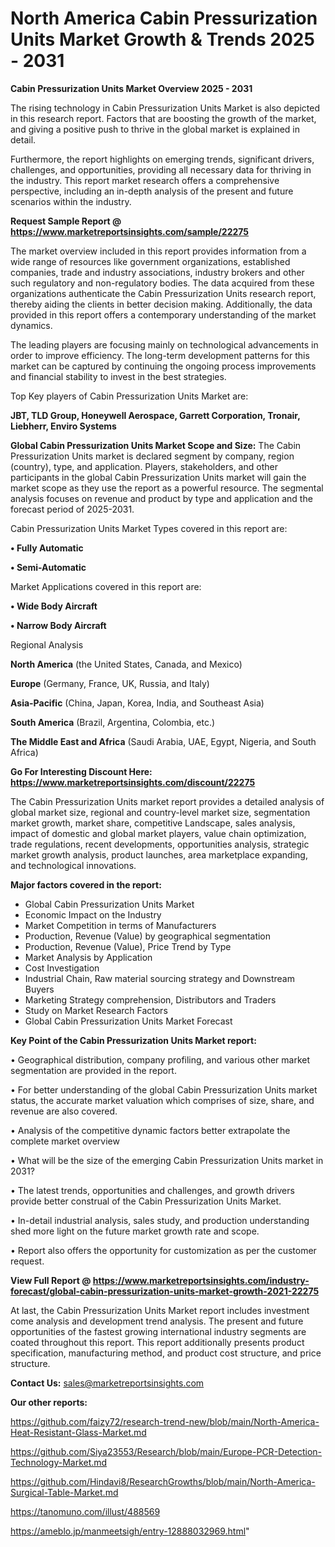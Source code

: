 # North America Cabin Pressurization Units Market Growth & Trends 2025 - 2031

<Strong> Cabin Pressurization Units Market Overview 2025 - 2031</strong>

The rising technology in Cabin Pressurization Units Market is also depicted in this research report. Factors that are boosting the growth of the market, and giving a positive push to thrive in the global market is explained in detail.

Furthermore, the report highlights on emerging trends, significant drivers, challenges, and opportunities, providing all necessary data for thriving in the industry. This report market research offers a comprehensive perspective, including an in-depth analysis of the present and future scenarios within the industry.

<strong>Request Sample Report @ <a href=https://www.marketreportsinsights.com/sample/22275>https://www.marketreportsinsights.com/sample/22275</a></strong>

The market overview included in this report provides information from a wide range of resources like government organizations, established companies, trade and industry associations, industry brokers and other such regulatory and non-regulatory bodies. The data acquired from these organizations authenticate the Cabin Pressurization Units research report, thereby aiding the clients in better decision making. Additionally, the data provided in this report offers a contemporary understanding of the market dynamics.

The leading players are focusing mainly on technological advancements in order to improve efficiency. The long-term development patterns for this market can be captured by continuing the ongoing process improvements and financial stability to invest in the best strategies.

Top Key players of Cabin Pressurization Units Market are:

<strong>JBT, TLD Group, Honeywell Aerospace, Garrett Corporation, Tronair, Liebherr, Enviro Systems</strong>

<strong><b>Global Cabin Pressurization Units Market Scope and Size:</b></strong>
The Cabin Pressurization Units market is declared segment by company, region (country), type, and application. Players, stakeholders, and other participants in the global Cabin Pressurization Units market will gain the market scope as they use the report as a powerful resource. The segmental analysis focuses on revenue and product by type and application and the forecast period of 2025-2031.

Cabin Pressurization Units Market Types covered in this report are:

<strong>• Fully Automatic

• Semi-Automatic</strong>

Market Applications covered in this report are:

<strong>• Wide Body Aircraft

• Narrow Body Aircraft</strong> 

Regional Analysis

<strong>North America</strong> (the United States, Canada, and Mexico)

<strong>Europe</strong> (Germany, France, UK, Russia, and Italy)

<strong>Asia-Pacific</strong> (China, Japan, Korea, India, and Southeast Asia)

<strong>South America</strong> (Brazil, Argentina, Colombia, etc.)

<strong>The Middle East and Africa</strong> (Saudi Arabia, UAE, Egypt, Nigeria, and South Africa)

<strong>Go For Interesting Discount Here: <a href=https://www.marketreportsinsights.com/discount/22275>https://www.marketreportsinsights.com/discount/22275</a></strong>

The Cabin Pressurization Units market report provides a detailed analysis of global market size, regional and country-level market size, segmentation market growth, market share, competitive Landscape, sales analysis, impact of domestic and global market players, value chain optimization, trade regulations, recent developments, opportunities analysis, strategic market growth analysis, product launches, area marketplace expanding, and technological innovations.

<strong><b>Major factors covered in the report:</b></strong>
<ul>
  <li>Global Cabin Pressurization Units Market </li>
  <li>Economic Impact on the Industry</li>
  <li>Market Competition in terms of Manufacturers</li>
  <li>Production, Revenue (Value) by geographical segmentation</li>
  <li>Production, Revenue (Value), Price Trend by Type</li>
  <li>Market Analysis by Application</li>
  <li>Cost Investigation</li>
  <li>Industrial Chain, Raw material sourcing strategy and Downstream Buyers</li>
  <li>Marketing Strategy comprehension, Distributors and Traders</li>
  <li>Study on Market Research Factors</li>
  <li>Global Cabin Pressurization Units Market Forecast</li>
</ul>

<strong><b>Key Point of the Cabin Pressurization Units Market report:</b></strong>

• Geographical distribution, company profiling, and various other market segmentation are provided in the report.

• For better understanding of the global Cabin Pressurization Units market status, the accurate market valuation which comprises of size, share, and revenue are also covered.

• Analysis of the competitive dynamic factors better extrapolate the complete market overview

• What will be the size of the emerging Cabin Pressurization Units market in 2031?

• The latest trends, opportunities and challenges, and growth drivers provide better construal of the Cabin Pressurization Units Market.

• In-detail industrial analysis, sales study, and production understanding shed more light on the future market growth rate and scope.

• Report also offers the opportunity for customization as per the customer request.

<strong><b>View Full Report @ <a href=https://www.marketreportsinsights.com/industry-forecast/global-cabin-pressurization-units-market-growth-2021-22275>https://www.marketreportsinsights.com/industry-forecast/global-cabin-pressurization-units-market-growth-2021-22275</a></b></strong>


At last, the Cabin Pressurization Units Market report includes investment come analysis and development trend analysis. The present and future opportunities of the fastest growing international industry segments are coated throughout this report. This report additionally presents product specification, manufacturing method, and product cost structure, and price structure.

<strong>Contact Us:</strong>
sales@marketreportsinsights.com

<strong>Our other reports:</strong>

<a href=https://github.com/faizy72/research-trend-new/blob/main/North-America-Heat-Resistant-Glass-Market.md>https://github.com/faizy72/research-trend-new/blob/main/North-America-Heat-Resistant-Glass-Market.md</a>

<a href=https://github.com/Siya23553/Research/blob/main/Europe-PCR-Detection-Technology-Market.md>https://github.com/Siya23553/Research/blob/main/Europe-PCR-Detection-Technology-Market.md</a>

<a href=https://github.com/Hindavi8/ResearchGrowths/blob/main/North-America-Surgical-Table-Market.md>https://github.com/Hindavi8/ResearchGrowths/blob/main/North-America-Surgical-Table-Market.md</a>

<a href=https://tanomuno.com/illust/488569>https://tanomuno.com/illust/488569</a>

<a href=https://ameblo.jp/manmeetsigh/entry-12888032969.html>https://ameblo.jp/manmeetsigh/entry-12888032969.html</a>"
